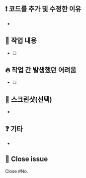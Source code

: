 ## ❗️ 코드를 추가 및 수정한 이유
- 

## 🧾 작업 내용
- [ ]
  
## 🔥 작업 간 발생했던 어려움
- [ ]

## 📸 스크린샷(선택)
- 

## ❓ 기타
- 

## 🚪 Close issue
Close #No.

